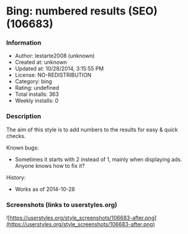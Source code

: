 # Bing: numbered results (SEO) (106683)

### Information
- Author: lestarte2008 (unknown)
- Created at: unknown
- Updated at: 10/28/2014, 3:15:55 PM
- License: NO-REDISTRIBUTION
- Category: bing
- Rating: undefined
- Total installs: 363
- Weekly installs: 0


### Description
The aim of this style is to add numbers to the results for easy & quick checks.

Known bugs:
- Sometimes it starts with 2 instead of 1, mainly when displaying ads.
Anyone knows how to fix it?

History:
- Works as of 2014-10-28


### Screenshots (links to userstyles.org)
![https://userstyles.org/style_screenshots/106683-after.png](https://userstyles.org/style_screenshots/106683-after.png)


